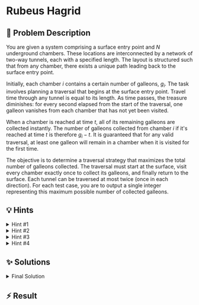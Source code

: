 # Rubeus Hagrid

## 📝 Problem Description

You are given a system comprising a surface entry point and $N$ underground chambers. These locations are interconnected by a network of two-way tunnels, each with a specified length. The layout is structured such that from any chamber, there exists a unique path leading back to the surface entry point.

Initially, each chamber $i$ contains a certain number of galleons, $g_i$. The task involves planning a traversal that begins at the surface entry point. Travel time through any tunnel is equal to its length. As time passes, the treasure diminishes: for every second elapsed from the start of the traversal, one galleon vanishes from each chamber that has not yet been visited.

When a chamber is reached at time $t$, all of its remaining galleons are collected instantly. The number of galleons collected from chamber $i$ if it's reached at time $t$ is therefore $g_i - t$. It is guaranteed that for any valid traversal, at least one galleon will remain in a chamber when it is visited for the first time.

The objective is to determine a traversal strategy that maximizes the total number of galleons collected. The traversal must start at the surface, visit every chamber exactly once to collect its galleons, and finally return to the surface. Each tunnel can be traversed at most twice (once in each direction). For each test case, you are to output a single integer representing this maximum possible number of collected galleons.

## 💡 Hints

<details>
<summary>Hint #1</summary>
The problem describes a set of locations (chambers and an entry point) connected by tunnels, with the specific property that there is a unique path from any chamber back to the entry point. This structure is a fundamental concept in algorithmics. What is it called? Consider how a traversal that must visit every location might work within this structure, especially given the constraint that tunnels can be used at most twice.
</details>
<details>
<summary>Hint #2</summary>
The requirement to visit every chamber, combined with the constraint that each tunnel is traversed at most once in each direction, strongly suggests a full traversal of the structure. A Depth-First Search (DFS) is a natural fit for this pattern of exploration. However, a standard DFS explores branches in an arbitrary order. Here, the order matters. The core of the problem is to find the *optimal* order to explore the different branches from any given junction to maximize the total galleons.
</details>
<details>
<summary>Hint #3</summary>
At every second, you lose a total number of galleons equal to the number of chambers you haven't visited yet. To minimize this loss, you should aim to visit chambers as quickly as possible, thereby reducing the count of "unvisited" chambers. When you are at a chamber with several sub-networks to explore, which one should you choose first? A good greedy heuristic would be to prioritize the sub-network that is most "efficient" to clear. Think about how to define this efficiency. It should likely involve a trade-off between how many chambers a sub-network contains and how long it takes to fully explore it.
</details>
<details>
<summary>Hint #4</summary>
Let's formalize the greedy choice. Suppose from your current location, you can explore two sub-networks, A and B. Sub-network A has $N_A$ chambers and takes $T_A$ time to fully traverse (go in, visit everything, and return). Sub-network B has $N_B$ chambers and takes $T_B$ time.
If you visit A then B, the $N_B$ chambers in B will each lose an additional $T_A$ galleons while you are busy in A. The "cross-loss" is $N_B \times T_A$.
If you visit B then A, the "cross-loss" is $N_A \times T_B$.
To minimize loss, you should visit A first if $N_B \times T_A < N_A \times T_B$, which is equivalent to $\frac{T_A}{N_A} < \frac{T_B}{N_B}$. This gives you the greedy criterion: always explore the sub-network with the smallest (Traversal Time / Number of Chambers) ratio first.
</details>

## ✨ Solutions

<details>
<summary>Final Solution</summary>
This problem can be modeled using a tree data structure. The surface entry point is the root of the tree, the chambers are the nodes, and the tunnels are the edges. The property that "from every chamber there is a unique sequence of tunnels leading up to the surface" confirms that the structure is indeed a tree.

The niffler's journey requires visiting every chamber, which corresponds to a full traversal of the tree. The constraint that each tunnel is used at most twice (once down, once up) perfectly describes a Depth-First Search (DFS) traversal that explores a subtree completely before backtracking.

### The Greedy Strategy

The challenge is that not all DFS traversals are equal. The order in which we explore the subtrees from any node affects the total galleons collected. At each second, we lose one galleon from every unvisited chamber. To maximize our collection, we must minimize this loss. This means we should try to reduce the number of unvisited chambers as quickly as possible.

This observation leads to a greedy approach. Whenever we are at a node with multiple children (and thus multiple subtrees to explore), we should prioritize the one that is most "efficient" to clear. We derived the efficiency metric in the hints: we should visit the subtree with the minimum ratio of $\frac{\text{Traversal Time}}{\text{Number of Nodes}}$. By always picking the subtree with the lowest time-per-node cost, we minimize the time that other, larger subtrees have to wait, thus minimizing the overall loss of galleons.

### Two-Pass DFS Implementation

To implement this greedy strategy, we need two key pieces of information for each subtree: its size (number of nodes) and the total time required to traverse it. We can compute these using a two-pass DFS approach.

**1. First Pass: Information Gathering (`fill_fields`)**

We perform a post-order traversal (a type of DFS) starting from the root to compute the required statistics for each node. For each node `u`, we need:
-   `n_nodes`: The total number of nodes in the subtree rooted at `u`. This is simply $1$ (for `u` itself) plus the sum of `n_nodes` of all its children.
-   `traverse_time`: The time required to fully explore the subtree rooted at `u` and return to `u`. For a leaf, this is 0. For an internal node `u`, this is the sum of `(2 * length_to_child_v + traverse_time_of_v)` over all its children `v`. To simplify calculations and avoid large numbers, the provided code cleverly calculates *half* of this traversal time. Let's call it `half_traversal_time`. For a node `u`, `half_traversal_time[u] = sum(half_traversal_time[v] + length_to_child_v)`.

**2. Second Pass: Value Calculation (`calculate_values`)**

With the precomputed values, we perform a second DFS to calculate the maximum number of galleons.
-   This traversal also proceeds from the root. At each node `u`, we sort its children `v` in ascending order based on our greedy criterion: $\frac{\text{half\_traversal\_time}[v] + \text{length}(u,v)}{\text{n\_nodes}[v]}$. To avoid floating-point arithmetic, we use integer cross-multiplication for the comparison: $\frac{T_A}{N_A} < \frac{T_B}{N_B} \iff T_A \times N_B < T_B \times N_A$.
-   We keep track of the `elapsed_time` since the start of the journey. When we move from a parent `u` to a child `v` through a tunnel of length `l`, the elapsed time increases by `l`.
-   We recursively call the function on the children in the sorted order. After returning from a child `v`'s subtree, the time spent was `2 * (half_traversal_time[v] + l)`. This duration is added to `elapsed_time` before proceeding to the next sibling.
-   The final value for a subtree at `u` is the sum of galleons collected at `u` (`raw_value - elapsed_time_at_u`) and the total galleons collected from all its child subtrees.

The final answer is the total value calculated for the root node (the surface entry point).

```cpp
#include <iostream>
#include <vector>
#include <algorithm>

// Represents a chamber or the entry point.
struct Node {
  int idx;                // Original index, useful for debugging.
  long n_nodes = 1;       // Number of nodes in the subtree rooted here.
  long traverse_time = 0; // Half the time to fully traverse the subtree.
  long raw_value;         // Initial number of galleons.
  long value;             // Galleons collected from this subtree.
  std::vector<std::pair<Node*, int>> children;
};

// First DFS pass: Computes n_nodes and traverse_time for each node.
// This is a post-order traversal.
void fill_fields(Node *root) {
  // For a leaf node, default values are correct.
  if(root->children.empty()) {
    return;
  }
  
  // For an inner node, recurse on children first.
  for(auto const& child_pair : root->children) {
    Node *child = child_pair.first;
    int distance = child_pair.second;
    
    fill_fields(child);
    
    // Aggregate values from children.
    root->n_nodes += child->n_nodes;
    // traverse_time is half the total time to explore the subtree and return.
    // Time to child and back is 2*distance. Half is distance.
    // Time within child's subtree is child->traverse_time.
    root->traverse_time += child->traverse_time + distance;
  }
}

// Second DFS pass: Calculates the maximum galleons collected.
void calculate_values(Node *root, long elapsed_time) {
  // Collect galleons at the current node.
  // The entry point (node 0) has no galleons.
  if (root->idx != 0) {
      root->value = root->raw_value - elapsed_time;
  } else {
      root->value = 0;
  }

  // Base case: Leaf node.
  if(root->children.empty()) {
    return;
  }
  
  // Sort children based on the greedy heuristic: (Time/Nodes) ratio.
  // We use cross-multiplication to avoid floating-point numbers.
  // Sorts by (traverse_time + distance) / n_nodes in ascending order.
  std::sort(root->children.begin(), root->children.end(), [](const std::pair<Node*, int> &a, const std::pair<Node*, int> &b){
    // Ratio for a: (a.first->traverse_time + a.second) / a.first->n_nodes
    // Ratio for b: (b.first->traverse_time + b.second) / b.first->n_nodes
    // Compare T_a/N_a < T_b/N_b  <=>  T_a*N_b < T_b*N_a
    long time_a = a.first->traverse_time + a.second;
    long nodes_a = a.first->n_nodes;
    long time_b = b.first->traverse_time + b.second;
    long nodes_b = b.first->n_nodes;
    return time_a * nodes_b < time_b * nodes_a;
  });
  
  // Traverse children in the optimal order.
  for(auto const& child_pair : root->children) {
    Node *child = child_pair.first;
    int distance = child_pair.second;
 
    // Time increases by 'distance' to reach the child.
    calculate_values(child, elapsed_time + distance);
      
    // Add the collected value from the child's subtree.
    root->value += child->value;
    
    // Update elapsed_time for the next sibling.
    // The time spent in the child's subtree is twice its half-traversal-time.
    elapsed_time += 2 * (child->traverse_time + distance);
  }
}


void solve() {
  int n;
  std::cin >> n;
  
  std::vector<Node> nodes(n + 1);
  nodes[0].idx = 0;
  for(int i = 1; i <= n; ++i) {
    long g;
    std::cin >> g;
    nodes[i].raw_value = g;
    nodes[i].idx = i;
  }
  
  for(int i = 0; i < n; ++i) {
    int u, v, l;
    std::cin >> u >> v >> l;
    nodes[u].children.emplace_back(&nodes[v], l);
  }
  
  // Pass 1: Gather subtree information.
  fill_fields(&nodes[0]);
  
  // Pass 2: Calculate max galleons using the greedy strategy.
  calculate_values(&nodes[0], 0);
  
  std::cout << nodes[0].value << std::endl;
}

int main() {
  std::ios_base::sync_with_stdio(false);
  std::cin.tie(NULL);
  
  int n_tests;
  std::cin >> n_tests;
  while(n_tests--) {
    solve();
  }
  return 0;
}
```
</details>

## ⚡ Result

```plaintext

```